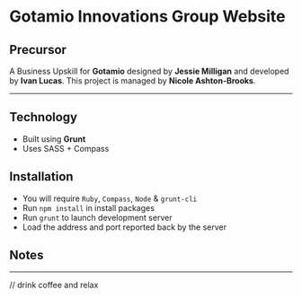 # Gotamio Innovations Group Website

## Precursor
A Business Upskill for **Gotamio** designed by **Jessie Milligan** and developed by **Ivan Lucas**. This project is managed by **Nicole Ashton-Brooks**.

---

## Technology

* Built using **Grunt**
* Uses SASS + Compass

## Installation

* You will require `Ruby`, `Compass`, `Node` & `grunt-cli`
* Run `npm install` in install packages
* Run `grunt` to launch development server
* Load the address and port reported back by the server

## Notes

---

// drink coffee and relax

